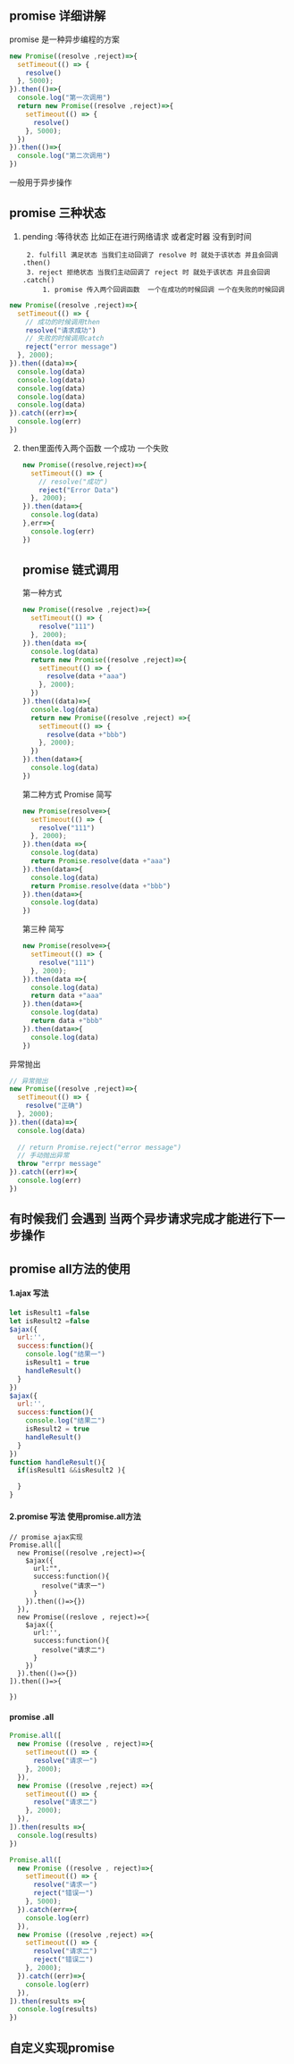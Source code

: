 ## promise 详细讲解

promise 是一种异步编程的方案 

```js
new Promise((resolve ,reject)=>{
  setTimeout(() => {
    resolve()
  }, 5000);
}).then(()=>{
  console.log("第一次调用")
  return new Promise((resolve ,reject)=>{
    setTimeout(() => {
      resolve()
    }, 5000);
  })
}).then(()=>{
  console.log("第二次调用")
})
```

一般用于异步操作

## promise 三种状态

1. pending :等待状态 比如正在进行网络请求 或者定时器 没有到时间

		2. fulfill 满足状态 当我们主动回调了 resolve 时 就处于该状态 并且会回调 .then()
  		3. reject 拒绝状态 当我们主动回调了 reject 时 就处于该状态 并且会回调  .catch()
       		1. promise 传入两个回调函数  一个在成功的时候回调 一个在失败的时候回调

```js
new Promise((resolve ,reject)=>{
  setTimeout(() => {
    // 成功的时候调用then
    resolve("请求成功")
    // 失败的时候调用catch
    reject("error message")
  }, 2000);
}).then((data)=>{
  console.log(data)
  console.log(data)
  console.log(data)
  console.log(data)
  console.log(data)
}).catch((err)=>{
  console.log(err)
})
```

2. then里面传入两个函数 一个成功 一个失败

   ```js
   new Promise((resolve,reject)=>{
     setTimeout(() => {
       // resolve("成功")
       reject("Error Data")
     }, 2000);
   }).then(data=>{
     console.log(data)
   },err=>{
     console.log(err)
   })
   ```

   ## promise 链式调用

   第一种方式

   ```js
   new Promise((resolve ,reject)=>{
     setTimeout(() => {
       resolve("111")
     }, 2000);
   }).then(data =>{
     console.log(data)
     return new Promise((resolve ,reject)=>{
       setTimeout(() => {
         resolve(data +"aaa")
       }, 2000);
     })
   }).then((data)=>{
     console.log(data)
     return new Promise((resolve ,reject) =>{
       setTimeout(() => {
         resolve(data +"bbb")
       }, 2000);
     })
   }).then(data=>{
     console.log(data)
   })
   ```

   第二种方式 Promise 简写

   ```js
   new Promise(resolve=>{
     setTimeout(() => {
       resolve("111")
     }, 2000);
   }).then(data =>{
     console.log(data)
     return Promise.resolve(data +"aaa")
   }).then(data=>{
     console.log(data)
     return Promise.resolve(data +"bbb")
   }).then(data=>{
     console.log(data)
   })
   
   ```

   第三种 简写

   ```js
   new Promise(resolve=>{
     setTimeout(() => {
       resolve("111")
     }, 2000);
   }).then(data =>{
     console.log(data)
     return data +"aaa"
   }).then(data=>{
     console.log(data)
     return data +"bbb"
   }).then(data=>{
     console.log(data)
   })
   ```

   

异常抛出

```js
// 异常抛出
new Promise((resolve ,reject)=>{
  setTimeout(() => {
    resolve("正确")
  }, 2000);
}).then((data)=>{
  console.log(data)
  
  // return Promise.reject("error message")
  // 手动抛出异常
  throw "errpr message"
}).catch((err)=>{
  console.log(err)
})
```

## 有时候我们 会遇到 当两个异步请求完成才能进行下一步操作  

## promise all方法的使用



#### 1.ajax 写法

```js
let isResult1 =false
let isResult2 =false
$ajax({
  url:'',
  success:function(){
    console.log("结果一")
    isResult1 = true
    handleResult()
  }
})
$ajax({
  url:'',
  success:function(){
    console.log("结果二")
    isResult2 = true
    handleResult()
  }
})
function handleResult(){
  if(isResult1 &&isResult2 ){

  }
}
```

 #### 2.promise 写法 使用promise.all方法

```
// promise ajax实现
Promise.all([
  new Promise((resolve ,reject)=>{
    $ajax({
      url:"",
      success:function(){
        resolve("请求一")
      }
    }).then(()=>{})
  }),
  new Promise((reslove , reject)=>{
    $ajax({
      url:'',
      success:function(){
        resolve("请求二")
      }
    })
  }).then(()=>{})
]).then(()=>{
  
})
```

#### promise .all

```js
Promise.all([
  new Promise ((resolve , reject)=>{
    setTimeout(() => {
      resolve("请求一")
    }, 2000);
  }),
  new Promise ((resolve ,reject) =>{
    setTimeout(() => {
      resolve("请求二")
    }, 2000);
  }),
]).then(results =>{
  console.log(results)
})
```



```js
Promise.all([
  new Promise ((resolve , reject)=>{
    setTimeout(() => {
      resolve("请求一")
      reject("错误一")
    }, 5000);
  }).catch(err=>{
    console.log(err)
  }),
  new Promise ((resolve ,reject) =>{
    setTimeout(() => {
      resolve("请求二")
      reject("错误二")
    }, 2000);
  }).catch((err)=>{
    console.log(err)
  }),
]).then(results =>{
  console.log(results)
})
```





 ## 自定义实现promise 

